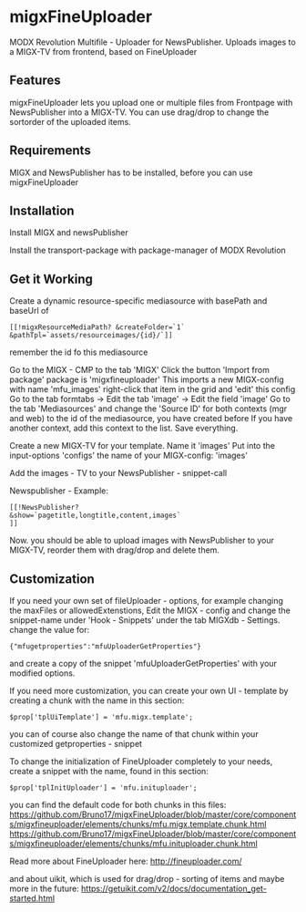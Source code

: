 # migxFineUploader
MODX Revolution Multifile - Uploader for NewsPublisher. Uploads images to a MIGX-TV from frontend, based on FineUploader

Features
--------------------------------------------------------------------------------
migxFineUploader lets you upload one or multiple files from Frontpage with NewsPublisher into a MIGX-TV.
You can use drag/drop to change the sortorder of the uploaded items. 

Requirements
--------------------------------------------------------------------------------
MIGX and NewsPublisher has to be installed, before you can use migxFineUploader

Installation
--------------------------------------------------------------------------------
Install MIGX and newsPublisher

Install the transport-package with package-manager of MODX Revolution


Get it Working
--------------------------------------------------------------------------------
Create a dynamic resource-specific mediasource with basePath and baseUrl of
```
[[!migxResourceMediaPath? &createFolder=`1` &pathTpl=`assets/resourceimages/{id}/`]]
```
remember the id fo this mediasource

Go to the MIGX - CMP to the tab 'MIGX'
Click the button 'Import from package'
package is 'migxfineuploader'
This imports a new MIGX-config with name 'mfu_images'
right-click that item in the grid and 'edit' this config
Go to the tab formtabs -> Edit the tab 'image' -> Edit the field 'image'
Go to the tab 'Mediasources' and change the 'Source ID' for both contexts (mgr and web) to the id of the mediasource, you have created before
If you have another context, add this context to the list.
Save everything.

Create a new MIGX-TV for your template.
Name it 'images'
Put into the input-options 'configs' the name of your MIGX-config: 'images'

Add the images - TV to your NewsPublisher - snippet-call

Newspublisher - Example:
```
[[!NewsPublisher?
&show=`pagetitle,longtitle,content,images`
]]
```

Now. you should be able to upload images with NewsPublisher to your MIGX-TV, reorder them with drag/drop and delete them.

Customization
--------------------------------------------------------------------------------
If you need your own set of fileUploader - options, for example changing the maxFiles or allowedExtenstions,
Edit the MIGX - config and change the snippet-name under 'Hook - Snippets' under the tab MIGXdb - Settings.
change the value for:
```
{"mfugetproperties":"mfuUploaderGetProperties"}
```
and create a copy of the snippet 'mfuUploaderGetProperties' with your modified options.

If you need more customization, you can create your own UI - template by creating a chunk with the name in this section:
```
$prop['tplUiTemplate'] = 'mfu.migx.template';
```
you can of course also change the name of that chunk within your customized getproperties - snippet

To change the initialization of FineUploader completely to your needs, create a snippet with the name, found in this section:
```
$prop['tplInitUploader'] = 'mfu.inituploader';
```
you can find the default code for both chunks in this files:
https://github.com/Bruno17/migxFineUploader/blob/master/core/components/migxfineuploader/elements/chunks/mfu.migx.template.chunk.html
https://github.com/Bruno17/migxFineUploader/blob/master/core/components/migxfineuploader/elements/chunks/mfu.inituploader.chunk.html

Read more about FineUploader here:
http://fineuploader.com/

and about uikit, which is used for drag/drop - sorting of items and maybe more in the future:
https://getuikit.com/v2/docs/documentation_get-started.html












